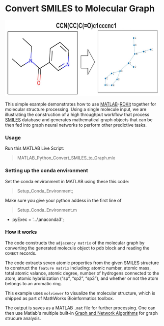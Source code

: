#  Convert SMILES to Molecular Graph

<p align="center">
  <img src="https://github.com/hjooya/Chemical-Data-Processing/blob/main/SMILES_to_Molecular%20Graph/SMILES_to_Graph.jpg" width="600" height="250" />
</p>

This simple example demonstrates how to use [MATLAB](https://matlab.mathworks.com/)-[RDKit](https://www.rdkit.org/) together for molecular structure processing. Using a single molecule input, we are illustrating the construction of a high throughput workflow that process [SMILES](https://en.wikipedia.org/wiki/Simplified_molecular-input_line-entry_system) database and generates mathematical graph objects that can be then fed into graph neural networks to perform other predictive tasks. 

### Usage
Run this MATLAB Live Script: 
> MATLAB_Python_Convert_SMILES_to_Graph.mlx  

### Setting up the conda environment
Set the conda environment in MATLAB using these this code:
> Setup_Conda_Environment;

Make sure you give your python addess in the first line of 
> Setup_Conda_Environment.m    
  - pyExec = '...\anaconda3\';

### How it works
The code constructs the `adjacency matrix` of the molecular graph by converting the generated molecule object to pdb block and reading the `CONECT` records. 

The code extracts seven atomic properties from the given SMILES structure to construct the `feature matrix` including: atomic number, atomic mass, total atomic valance, atomic degree, number of hydrogens connected to the atom, atomic hybridization (“sp”, “sp2”, “sp3”), and whether or not the atom belongs to an aromatic ring. 

This example uses `molviewer` to visualize the molecular structure, which is shipped as part of MathWorks Bioinformatics toolbox. 

The output is saves as a MATLAB `.mat` file for further processing. One can then use Matlab's multiple built-in [Graph and Network Algorithms](https://www.mathworks.com/help/matlab/graph-and-network-algorithms.html) for graph strucure analysis.












